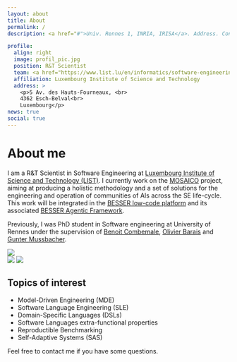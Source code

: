 ```yaml
---
layout: about
title: About
permalink: /
description: <a href="#">Univ. Rennes 1, INRIA, IRISA</a>. Address. Contacts. Moto. Etc.

profile:
  align: right
  image: profil_pic.jpg
  position: R&T Scientist
  team: <a href="https://www.list.lu/en/informatics/software-engineering-rdi-unit/" target="_blank">SWRDI</a>
  affiliation: Luxembourg Institute of Science and Technology
  address: >
    <p>5 Av. des Hauts-Fourneaux, <br>
    4362 Esch-Belval<br>
    Luxembourg</p>
news: true
social: true
---
```


# About me
<div class="justify">
I am a R&T Scientist in Software Engineering at <a href="https://www.list.lu/" target="_blank">Luxembourg Institute of Science and Technology (LIST)</a>.
I currently work on the <a href="https://ec.europa.eu/info/funding-tenders/opportunities/portal/screen/opportunities/projects-details/43108390/101189664/HORIZON" target="_blank">MOSAICO</a> project, aiming at producing a holistic methodology and a set of solutions for the engineering and operation of communities of AIs across the SE life-cycle.
This work will be integrated in the <a href="https://github.com/BESSER-PEARL/BESSER" target="_blank">BESSER low-code platform</a> and its associated <a href="https://github.com/BESSER-PEARL/BESSER-Agentic-Framework" target="_blank">BESSER Agentic Framework</a>.

Previously, I was PhD student in Software engineering at University of Rennes under the supervision of <a href="https://people.irisa.fr/Benoit.Combemale/" target="_blank">Benoit Combemale</a>, <a href="https://olivier.barais.fr/" target="_blank">Olivier Barais</a> and <a href="http://www.ece.mcgill.ca/~gmussb1/" target="_blank">Gunter Mussbacher</a>.
</div>

<div id="affiliation-img">
  <div class="center">
    <a href="https://www.list.lu/"  target="_blank"><img id="LIST" src="{{ 'LIST.jpg' | prepend: '/assets/img/' | relative_url }}"></a>
    
  </div>
  <div class="center">
    <a href="https://github.com/BESSER-PEARL/BESSER"                   target="_blank"><img id="BLC"    src="{{ 'BESSER.png'        | prepend: '/assets/img/' | relative_url }}"></a>
    <a href="https://github.com/BESSER-PEARL/BESSER-Agentic-Framework" target="_blank"><img id="BAF"    src="{{ 'BAF.png'           | prepend: '/assets/img/' | relative_url }}"></a>
  </div>
</div>


## Topics of interest
 - Model-Driven Engineering (MDE)
 - Software Language Engineering (SLE)
 - Domain-Specific Languages (DSLs)
 - Software Languages extra-functional properties
 - Reproductible Benchmarking
 - Self-Adaptive Systems (SAS)

Feel free to contact me if you have some questions.
